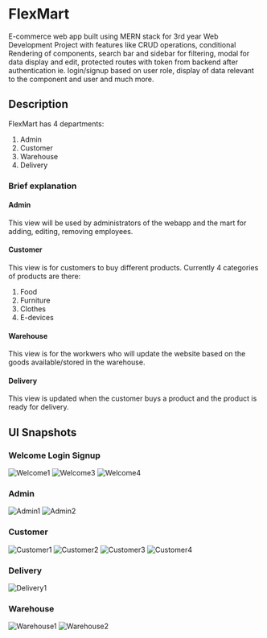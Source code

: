 # FlexMart
E-commerce web app built using MERN stack for 3rd year Web Development Project with features like CRUD operations, conditional Rendering of components, search bar and sidebar for filtering, modal for data display and edit, protected routes with token from backend after authentication ie. login/signup based on user role, display of data relevant to the component and user and much more.
  
## Description

FlexMart has 4 departments:  
1. Admin  
2. Customer  
3. Warehouse  
4. Delivery  

### Brief explanation
#### Admin
This view will be used by administrators of the webapp and the mart for adding, editing, removing employees.
#### Customer
This view is for customers to buy different products. Currently 4 categories of products are there:  
1. Food  
2. Furniture  
3. Clothes  
4. E-devices  
#### Warehouse
This view is for the workwers who will update the website based on the goods available/stored in the warehouse.  
#### Delivery  
This view is updated when the customer buys a product and the product is ready for delivery.  
## UI Snapshots
### Welcome Login Signup
![Welcome1](./flexmart/welcome1.png?raw=true "Welcome1")
![Welcome3](./flexmart/welcome3.png?raw=true "Welcome3")
![Welcome4](./flexmart/welcome4.png?raw=true "Welcome4")
### Admin
![Admin1](./flexmart/admin1.png?raw=true "Admin1")
![Admin2](./flexmart/admin2.png?raw=true "Admin2")
### Customer
![Customer1](./flexmart/customer1.png?raw=true "customer1")
![Customer2](./flexmart/customer2.png?raw=true "customer2")
![Customer3](./flexmart/cusomer3.png?raw=true "customer3")
![Customer4](./flexmart/customer4.png?raw=true "customer4")
### Delivery
![Delivery1](./flexmart/delivery1.png?raw=true "delivery1")
### Warehouse
![Warehouse1](./flexmart/warehouse1.png?raw=true "warehouse1")
![Warehouse2](./flexmart/warehouse2.png?raw=true "warehouse2")
